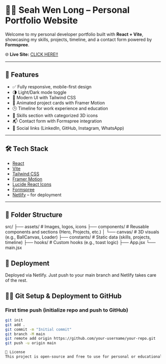 # 🧑‍💻 Seah Wen Long – Personal Portfolio Website

Welcome to my personal developer portfolio built with **React + Vite**, showcasing my skills, projects, timeline, and a contact form powered by **Formspree**.

🌐 **Live Site:** [CLICK HERE!!](https://wenlong-portfolio.netlify.app)

---

## 🚀 Features

- ✅ Fully responsive, mobile-first design
- 🌗 Light/Dark mode toggle
- 🎨 Modern UI with Tailwind CSS
- 🧩 Animated project cards with Framer Motion
- 🕒 Timeline for work experience and education
- 🧠 Skills section with categorized 3D icons
- 📬 Contact form with Formspree integration
- 🔗 Social links (LinkedIn, GitHub, Instagram, WhatsApp)

---

## 🛠 Tech Stack

- [React](https://reactjs.org/)
- [Vite](https://vitejs.dev/)
- [Tailwind CSS](https://tailwindcss.com/)
- [Framer Motion](https://www.framer.com/motion/)
- [Lucide React Icons](https://lucide.dev/)
- [Formspree](https://formspree.io/)
- [Netlify](https://www.netlify.com/) – for deployment

---

## 📁 Folder Structure

src/
├── assets/         # Images, logos, icons
├── components/     # Reusable components and sections (Hero, Projects, etc.)
│   └── canvas/     # 3D visuals (e.g., BallCanvas, Loader)
├── constants/      # Static data (skills, projects, timeline)
├── hooks/          # Custom hooks (e.g., toast logic)
├── App.jsx
└── main.jsx


## 🚀 Deployment
Deployed via Netlify. Just push to your main branch and Netlify takes care of the rest.

## 🧑‍💻 Git Setup & Deployment to GitHub

### First time push (initialize repo and push to GitHub)

```bash
git init
git add .
git commit -m "Initial commit"
git branch -M main
git remote add origin https://github.com/your-username/your-repo.git
git push -u origin main

🧾 License
This project is open-source and free to use for personal or educational purposes. Attribution appreciated!
